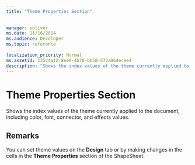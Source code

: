 ```yaml
---
title: "Theme Properties Section"
 
 
manager: soliver
ms.date: 11/16/2014
ms.audience: Developer
ms.topic: reference
 
localization_priority: Normal
ms.assetid: 135c4a12-8ee0-4b70-bb58-572a064ecee4
description: "Shows the index values of the theme currently applied to the document, including color, font, connector, and effects values."
---
```


# Theme Properties Section

Shows the index values of the theme currently applied to the document, including color, font, connector, and effects values. 
  
## Remarks

You can set theme values on the **Design** tab or by making changes in the cells in the **Theme Properties** section of the ShapeSheet. 
  

